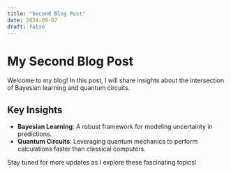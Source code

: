 ```yaml
---
title: "Second Blog Post"
date: 2024-09-07
draft: false
---
```


# My Second Blog Post

Welcome to my blog! In this post, I will share insights about the intersection of Bayesian learning and quantum circuits.

## Key Insights

- **Bayesian Learning**: A robust framework for modeling uncertainty in predictions.
- **Quantum Circuits**: Leveraging quantum mechanics to perform calculations faster than classical computers.

Stay tuned for more updates as I explore these fascinating topics!
